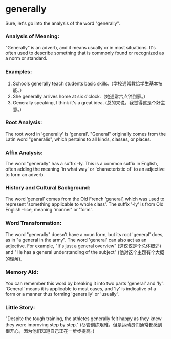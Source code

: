 # generally

Sure, let's go into the analysis of the word "generally".

  

### Analysis of Meaning:

  

"Generally" is an adverb, and it means usually or in most situations. It's often used to describe something that is commonly found or recognized as a norm or standard.

  

### Examples:

  

1.  Schools generally teach students basic skills.（学校通常教给学生基本技能。）
2.  She generally arrives home at six o'clock.（她通常六点钟到家。）
3.  Generally speaking, I think it's a great idea. (总的来说，我觉得这是个好主意。)

  

### Root Analysis:

  

The root word in 'generally' is 'general'. "General" originally comes from the Latin word "generalis", which pertains to all kinds, classes, or places.

  

### Affix Analysis:

  

The word "generally" has a suffix -ly. This is a common suffix in English, often adding the meaning 'in what way' or 'characteristic of' to an adjective to form an adverb.

  

### History and Cultural Background:

  

The word ‘general’ comes from the Old French ‘general’, which was used to represent 'something applicable to whole class'. The suffix '-ly' is from Old English –lice, meaning 'manner' or 'form'.

  

### Word Transformation:

  

The word "generally" doesn't have a noun form, but its root 'general' does, as in "a general in the army". The word 'general' can also act as an adjective. For example, "It's just a general overview" (这仅仅是个总体概述) and "He has a general understanding of the subject" (他对这个主题有个大概的理解).

  

### Memory Aid:

  

You can remember this word by breaking it into two parts 'general' and 'ly'. 'General' means it is applicable to most cases, and 'ly' is indicative of a form or a manner thus forming 'generally' or 'usually'.

  

### Little Story:

  

"Despite the tough training, the athletes generally felt happy as they knew they were improving step by step." (尽管训练艰难，但是运动员们通常都感到很开心，因为他们知道自己正在一步步提高。)
